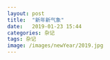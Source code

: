 ```yaml
---
layout: post
title:  "新年新气象"
date:   2019-01-23 15:44
categories: 杂记
tags: 杂记
image: /images/newYear/2019.jpg
---
```


